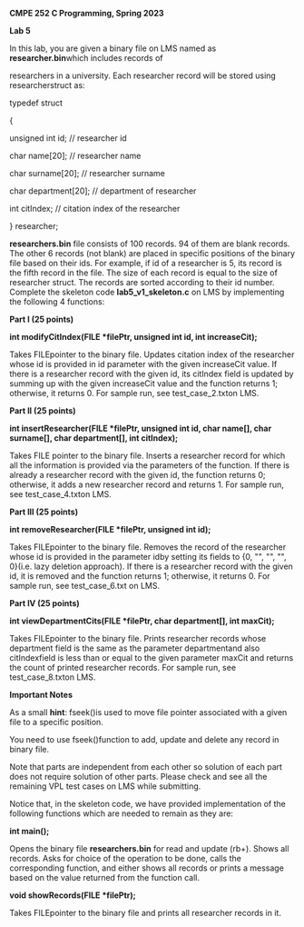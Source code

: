 <a name="br1"></a> 

**CMPE 252 C Programming, Spring 2023**

**Lab 5**

In this lab, you are given a binary file on LMS named as **researcher.bin**which includes records of

researchers in a university. Each researcher record will be stored using researcherstruct as:


typedef struct

{

unsigned int id; // researcher id

char name[20]; // researcher name

char surname[20]; // researcher surname

char department[20]; // department of researcher

int citIndex; // citation index of the researcher

} researcher;


**researchers.bin** file consists of 100 records. 94 of them are blank records. The other 6 records (not blank) are placed in specific positions of the binary file based on their ids. For example, if id of a researcher is 5, its record is the fifth record in the file. 
The size of each record is equal to the size of researcher struct. The records are sorted according to their id number. Complete the skeleton code **lab5\_v1\_skeleton.c** on LMS by implementing the following 4
functions:


**Part I (25 points)**

**int modifyCitIndex(FILE \*filePtr, unsigned int id, int increaseCit);**

Takes FILEpointer to the binary file. Updates citation index of the researcher whose id is provided in id parameter with the given increaseCit value. If there is a researcher record with the given id, its citIndex field is updated by summing up with the given increaseCit value and the function
returns 1; otherwise, it returns 0. For sample run, see test\_case\_2.txton LMS.


**Part II (25 points)**

**int insertResearcher(FILE \*filePtr, unsigned int id, char name[], char surname[], char department[], int citIndex);**

Takes FILE pointer to the binary file. Inserts a researcher record for which all the information is provided via the parameters of the function. If there is already a researcher record with the given id, the function returns 0; otherwise, it adds a new researcher record and returns 1. For sample run, see test\_case\_4.txton LMS.


<a name="br2"></a> 

**Part III (25 points)**

**int removeResearcher(FILE \*filePtr, unsigned int id);**

Takes FILEpointer to the binary file. Removes the record of the researcher whose id is provided in the parameter idby setting its fields to {0, "", "", "", 0}(i.e. lazy deletion approach). If there is a researcher record with the given id, it is removed and the function returns 1; otherwise, it returns 0. For sample run, see test\_case\_6.txt on LMS.


**Part IV (25 points)**

**int viewDepartmentCits(FILE \*filePtr, char department[], int maxCit);**

Takes FILEpointer to the binary file. Prints researcher records whose department field is the same as the parameter departmentand also citIndexfield is less than or equal to the given parameter maxCit and returns the count of printed researcher records. For sample run, see test\_case\_8.txton LMS.


**Important Notes**

As a small **hint**: fseek()is used to move file pointer associated with a given file to a specific position.

You need to use fseek()function to add, update and delete any record in binary file.

Note that parts are independent from each other so solution of each part does not require solution of other parts. Please check and see all the remaining VPL test cases on LMS while submitting.

Notice that, in the skeleton code, we have provided implementation of the following functions which are needed to remain as they are:

**int main();**

Opens the binary file **researchers.bin** for read and update (rb+). Shows all records. Asks for choice of the operation to be done, calls the corresponding function, and either shows all records or prints a message based on the value returned from the function call.

**void showRecords(FILE \*filePtr);**

Takes FILEpointer to the binary file and prints all researcher records in it.


